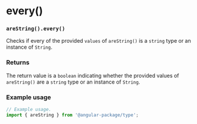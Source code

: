 # every()

### `areString().every()`

Checks if every of the provided `values` of `areString()` is a `string` type or an instance of `String`.

### Returns

The return value is a `boolean` indicating whether the provided values of `areString()` are a `string` type or an instance of `String`.

### Example usage

```typescript
// Example usage.
import { areString } from '@angular-package/type';


```

